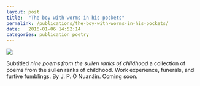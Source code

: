 ```yaml
---
layout: post
title:  "The boy with worms in his pockets"
permalink: /publications/the-boy-with-worms-in-his-pockets/
date:   2016-01-06 14:52:14
categories: publication poetry
---
```

<img src="{{ site.baseurl }}/assets/the-boy-with-worms-in-his-pockets.jpeg">

Subtitled <em>nine poems from the sullen ranks of childhood</em> a collection of poems from the sullen ranks of childhood. Work experience, funerals, and furtive fumblings. By J.&#160;P.&#160;Ó&#160;Nuanáin. Coming soon.